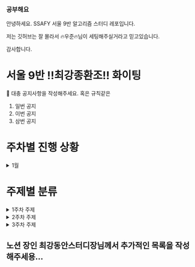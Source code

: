### 공부해요

안녕하세요. SSAFY 서울 9반 알고리즘 스터디 레포입니다.

저는 깃허브는 잘 몰라서  🔥우준🔥님이 세팅해주실거라고 믿고있습니다.

감사합니다.

# 서울 9반 !!최강종환조!! 화이팅   

📌 대충 공지사항을 작성해주세요. 혹은 규칙같은
1. 일번 공지
2. 이번 공지
3. 삼번 공지


# 주차별 진행 상황

<details>
  <p>(예시)</p><br>
  <summary>1월</summary>

<table>
  <tr>
    <th>Date</th>
    <th>Problem</th>
  </tr>
  <tr>
    <td>1/23</td>
    <td><a href="https://www.acmicpc.net/problem/2468">2468 안전영역</a></td>
  </tr>

  <tr>
    <td>1/28</td>
    <td>
      <a href="https://www.youtube.com/watch?v=1vLqC1rItM8">DFS의 이해</a>
      <br>
      <a href="https://www.youtube.com/watch?v=CJiF-muKz30">BFS의 이해</a>  
    </td>
  </tr> 

  <tr>
    <td>2/6</td>
    <td><a href="https://www.acmicpc.net/problem/2504">2504 괄호의 값</a></td>
  </tr>

  <tr>
    <td>2/11</td>
    <td><a href="https://www.youtube.com/watch?v=-ARJQv_aBE8">BackTracking의 이해</td>
  </tr> 

  <tr>
    <td>2/25</td>
    <td>월말 Review session</td>
  </tr> 

</table>
</details>


# 주제별 분류

<details>
  <summary>1주차 주제</summary>
  <br>
  <ul>
    <li>1. 단순 구현</li>
    <li>2. 재귀함수</li>
    <li>3. 정렬</li>
    <li>4. 완전 탐색, 이분 탐색</li>
    <li>5. 분할 정복</li>
    <li>6. 스택, 큐</li>
    <li>7. 우선순위 큐</li>
  </ul>
</details>

<details>
  <summary>2주차 주제</summary>
  <br>
  <ul>
    <li>1. DFS, BFS</li>
    <li>2. 위상 정렬</li>
    <li>3. 최소 신장 트리</li>
    <li>4. 다익스트라, 플로이드 와샬</li>
    <li>5. Trie</li>
  </ul>
</details>

<details>
  <summary>3주차 주제</summary>
  <br>
  <ul>
    <li>1. 다이나믹 프로그래밍</li>
    <li>2. 그리디 알고리즘</li>
    <li>3. LCS (Longest Common Subsequence)</li>
    <li>4. 배낭 문제 (Knapsack Problem)</li>
  </ul>
</details>

## 노션 장인 최강동안스터디장님께서 추가적인 목록을 작성해주세용...
